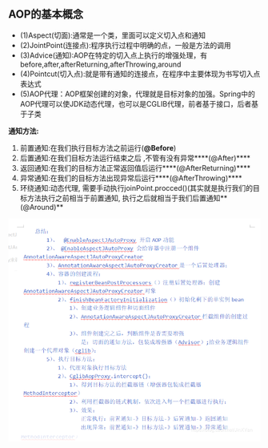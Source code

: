 ## AOP的基本概念

- (1)Aspect(切面):通常是一个类，里面可以定义切入点和通知
- (2)JointPoint(连接点):程序执行过程中明确的点，一般是方法的调用
- (3)Advice(通知):AOP在特定的切入点上执行的增强处理，有before,after,afterReturning,afterThrowing,around
- (4)Pointcut(切入点):就是带有通知的连接点，在程序中主要体现为书写切入点表达式
- (5)AOP代理：AOP框架创建的对象，代理就是目标对象的加强。Spring中的AOP代理可以使JDK动态代理，也可以是CGLIB代理，前者基于接口，后者基于子类



**通知方法:**

1. 前置通知:在我们执行目标方法之前运行(**@Before**)
2. 后置通知:在我们目标方法运行结束之后 ,不管有没有异常***\*(@After)\****
3. 返回通知:在我们的目标方法正常返回值后运行***\*(@AfterReturning)\****
4. 异常通知:在我们的目标方法出现异常后运行***\*(@AfterThrowing)\****
5. 环绕通知:动态代理, 需要手动执行joinPoint.procced()(其实就是执行我们的目标方法执行之前相当于前置通知, 执行之后就相当于我们后置通知**(@Around)**



![image-20200311205413929](assets/image-20200311205413929.png)